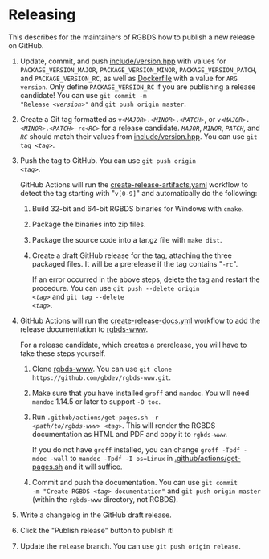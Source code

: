 # Releasing

This describes for the maintainers of RGBDS how to publish a new release on
GitHub.

1. Update, commit, and push [include/version.hpp](include/version.hpp) with
   values for `PACKAGE_VERSION_MAJOR`, `PACKAGE_VERSION_MINOR`,
   `PACKAGE_VERSION_PATCH`, and `PACKAGE_VERSION_RC`, as well as
   [Dockerfile](Dockerfile) with a value for `ARG version`. Only define
   `PACKAGE_VERSION_RC` if you are publishing a release candidate! You can
   use <code>git commit -m "Release <i>&lt;version&gt;</i>"</code> and
   `git push origin master`.

2. Create a Git tag formatted as <code>v<i>&lt;MAJOR&gt;</i>.<i>&lt;MINOR&gt;</i>.<i>&lt;PATCH&gt;</i></code>,
   or <code>v<i>&lt;MAJOR&gt;</i>.<i>&lt;MINOR&gt;</i>.<i>&lt;PATCH&gt;</i>-rc<i>&lt;RC&gt;</i></code>
   for a release candidate. <code><i>MAJOR</i></code>, <code><i>MINOR</i></code>,
   <code><i>PATCH</i></code>, and <code><i>RC</i></code> should match their values from
   [include/version.hpp](include/version.hpp). You can use <code>git tag <i>&lt;tag&gt;</i></code>.

3. Push the tag to GitHub. You can use <code>git push origin <i>&lt;tag&gt;</i></code>.

   GitHub Actions will run the [create-release-artifacts.yaml](.github/workflows/create-release-artifacts.yaml)
   workflow to detect the tag starting with "`v[0-9]`" and automatically do the following:

   1. Build 32-bit and 64-bit RGBDS binaries for Windows with `cmake`.

   2. Package the binaries into zip files.

   3. Package the source code into a tar.gz file with `make dist`.

   4. Create a draft GitHub release for the tag, attaching the three
      packaged files. It will be a prerelease if the tag contains "`-rc`".

      If an error occurred in the above steps, delete the tag and restart the
      procedure. You can use <code>git push --delete origin <i>&lt;tag&gt;</i></code> and
      <code>git tag --delete <i>&lt;tag&gt;</i></code>.

4. GitHub Actions will run the [create-release-docs.yml](.github/workflows/create-release-docs.yml)
   workflow to add the release documentation to [rgbds-www](https://github.com/gbdev/rgbds-www).

   For a release candidate, which creates a prerelease, you will have to
   take these steps yourself.

   1. Clone [rgbds-www](https://github.com/gbdev/rgbds-www). You can use
      `git clone https://github.com/gbdev/rgbds-www.git`.

   2. Make sure that you have installed `groff` and `mandoc`. You will
      need `mandoc` 1.14.5 or later to support `-O toc`.

   3. Run <code>.github/actions/get-pages.sh -r <i>&lt;path/to/rgbds-www&gt;</i> <i>&lt;tag&gt;</i></code>.
      This will render the RGBDS documentation as HTML and PDF and copy it to
      `rgbds-www`.

      If you do not have `groff` installed, you can change
      `groff -Tpdf -mdoc -wall` to `mandoc -Tpdf -I os=Linux` in
      [.github/actions/get-pages.sh](.github/actions/get-pages.sh) and it
      will suffice.

   4. Commit and push the documentation. You can use <code>git commit -m
      "Create RGBDS <i>&lt;tag&gt;</i> documentation"</code> and `git push origin master`
      (within the `rgbds-www` directory, not RGBDS).

5. Write a changelog in the GitHub draft release.

6. Click the "Publish release" button to publish it!

7. Update the `release` branch. You can use `git push origin release`.
